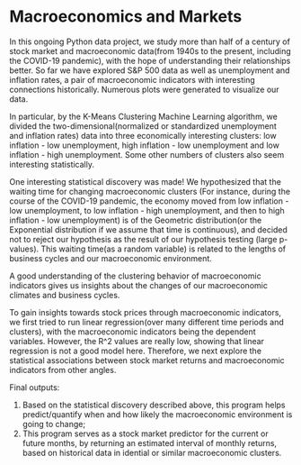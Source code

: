 # Macroeconomics and Markets

In this ongoing Python data project, we study more than half of a century of stock market and macroeconomic data(from 1940s to the present, including the COVID-19 pandemic), with the hope of understanding their relationships better. So far we have explored S&P 500 data as well as unemployment and inflation rates, a pair of macroeconomic indicators with interesting connections historically. Numerous plots were generated to visualize our data. 

In particular, by the K-Means Clustering Machine Learning algorithm, we divided the two-dimensional(normalized or standardized unemployment and inflation rates) data into three economically interesting clusters: low inflation - low unemployment, high inflation - low unemployment and low inflation - high unemployment. Some other numbers of clusters also seem interesting statistically. 

One interesting statistical discovery was made! We hypothesized that the waiting time for changing macroeconomic clusters (For instance, during the course of the COVID-19 pandemic, the economy moved from low inflation - low unemployment, to low inflation - high unemployment, and then to high inflation - low unemployment) is of the Geometric distribution(or the Exponential distribution if we assume that time is continuous), and decided not to reject our hypothesis as the result of our hypothesis testing (large p-values). This waiting time(as a random variable) is related to the lengths of business cycles and our macroeconomic environment. 

A good understanding of the clustering behavior of macroeconomic indicators gives us insights about the changes of our macroeconomic climates and business cycles. 

To gain insights towards stock prices through macroeconomic indicators, we first tried to run linear regression(over many different time periods and clusters), with the macroeconomic indicators being the dependent variables. However, the R^2 values are really low, showing that linear regression is not a good model here. Therefore, we next explore the statistical associations between stock market returns and macroeconomic indicators from other angles. 

Final outputs: 
1. Based on the statistical discovery described above, this program helps predict/quantify when and how likely the macroeconomic environment is going to change; 
2. This program serves as a stock market predictor for the current or future months, by returning an estimated interval of monthly returns, based on historical data in idential or similar macroeconomic clusters. 








